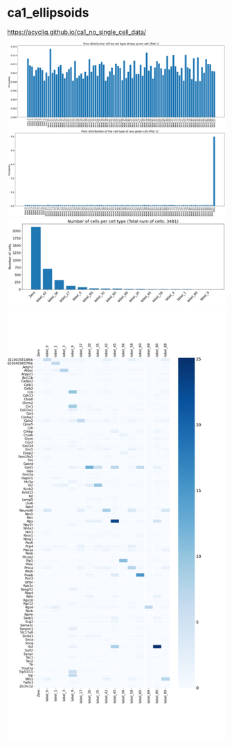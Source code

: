 # ca1_ellipsoids

https://acycliq.github.io/ca1_no_single_cell_data/

<img src="dashboard/data/cell_type_prior_1.png" alt="prior_1" width="900"/>
<img src="dashboard/data/cell_type_prior_2.png" alt="prior_2" width="900"/>
<img src="dashboard/data/cells_per_class.png" alt="cells_per_class" width="900"/>
<img src="dashboard/data/heatmap.png" alt="heatmap" width="900"/>
